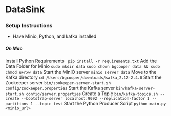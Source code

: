# DataSink

### Setup Instructions
- Have Minio, Python, and kafka installed

##### On Mac
Install Python Requirements
` pip install -r requirements.txt`
Add the Data Folder for Minio
` sudo mkdir data `
` sudo chown bgcooper data && sudo chmod u+rxw data `
Start the MinIO server
` minio server data `
Move to the Kafka directory
` cd /Users/bgcooper/downloads/kafka_2.12-2.4.0 `
Start the Zookeeper server
` bin/zookeeper-server-start.sh config/zookeeper.properties `
Start the Kafka server
` bin/kafka-server-start.sh config/server.properties `
Create a Topic
` bin/kafka-topics.sh --create --bootstrap-server localhost:9092 --replication-factor 1 --partitions 1 --topic test `
Start the Python Producer Script
` python main.py <minio_url> `